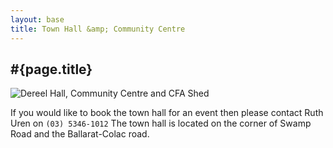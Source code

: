 ```yaml
---
layout: base
title: Town Hall &amp; Community Centre
---
```


## #{page.title}

![Dereel Hall, Community Centre and CFA Shed](http://upload.wikimedia.org/wikipedia/commons/thumb/6/61/Dereel_Soldiers_Memorial_Hall_and_CFA_shed.jpeg/640px-Dereel_Soldiers_Memorial_Hall_and_CFA_shed.jpeg)

If you would like to book the town hall for an event then please contact Ruth Uren on `(03) 5346-1012`
The town hall is located on the corner of Swamp Road and the Ballarat-Colac road.
